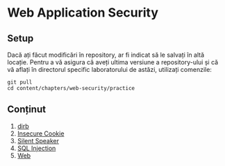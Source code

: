 # Web Application Security

## Setup

Dacă ați făcut modificări în repository, ar fi indicat să le salvați în altă locație.
Pentru a vă asigura că aveți ultima versiune a repository-ului și că vă aflați în directorul specific laboratorului de astăzi, utilizați comenzile:

```
git pull
cd content/chapters/web-security/practice
```

## Conținut

1. [dirb](./dirb)
1. [Insecure Cookie](./insecure-cookie)
1. [Silent Speaker](./silent-speaker)
1. [SQL Injection](./sqlinject)
1. [Web](./web)
